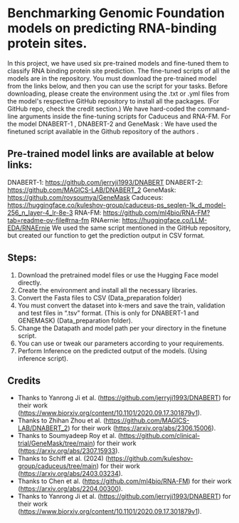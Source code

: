 # Benchmarking Genomic Foundation models on predicting RNA-binding protein sites.
 In this project, we have used six pre-trained models and fine-tuned them to classify RNA binding protein site prediction.
The fine-tuned scripts of all the models are in the repository. You must download the pre-trained model from the links below, and then you can use the script for your tasks.
Before downloading, please create the environment using the .txt or .yml files from the model's respective GitHub repository to install all the packages. (For GitHub repo, check the credit section.)
We have hard-coded the command-line arguments inside the fine-tuning scripts for Caduceus and RNA-FM. For the model DNABERT-1 , DNABERT-2 and GeneMask : We have used the finetuned script available in the Github repository of the authors .
## Pre-trained model links are available at below links:
DNABERT-1: https://github.com/jerryji1993/DNABERT
DNABERT-2: https://github.com/MAGICS-LAB/DNABERT_2
GeneMask: https://github.com/roysoumya/GeneMask
Caduceus: https://huggingface.co/kuleshov-group/caduceus-ps_seqlen-1k_d_model-256_n_layer-4_lr-8e-3
RNA-FM: https://github.com/ml4bio/RNA-FM?tab=readme-ov-file#rna-fm
RNAernie: https://huggingface.co/LLM-EDA/RNAErnie
We used the same script mentioned in the GitHub repository, but created our function to get the prediction output in CSV format.
## Steps:
1.	Download the pretrained model files or use the Hugging Face model directly.
2.	Create the environment and install all the necessary libraries.
3.	Convert the Fasta files to CSV (Data_preparation folder)
4.	You must convert the dataset into k-mers and save the train, validation and test files in “.tsv” format. (This is only for DNABERT-1 and GENEMASK) (Data_preparation folder).
5.	Change the Datapath and model path per your directory in the finetune script.
6.	You can use or tweak our parameters according to your requirements.
7.	Perform Inference on the predicted output of the models. (Using inference script).
## Credits
- Thanks to Yanrong Ji et al. (https://github.com/jerryji1993/DNABERT) for their work (https://www.biorxiv.org/content/10.1101/2020.09.17.301879v1).
- Thanks to Zhihan Zhou et al. (https://github.com/MAGICS-LAB/DNABERT_2) for their work (https://arxiv.org/abs/2306.15006).
- Thanks to Soumyadeep Roy et al. (https://github.com/clinical-trial/GeneMask/tree/main) for their work (https://arxiv.org/abs/2307.15933).
- Thanks to Schiff et al. (2024) (https://github.com/kuleshov-group/caduceus/tree/main) for their work (https://arxiv.org/abs/2403.03234).
- Thanks to Chen et al. (https://github.com/ml4bio/RNA-FM) for their work (https://arxiv.org/abs/2204.00300).
- Thanks to Yanrong Ji et al. (https://github.com/jerryji1993/DNABERT) for their work (https://www.biorxiv.org/content/10.1101/2020.09.17.301879v1).


